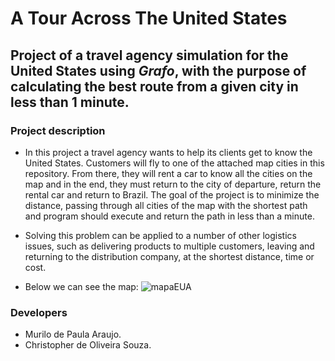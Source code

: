 # A Tour Across The United States

## Project of a travel agency simulation for the United States using *Grafo*, with the purpose of calculating the best route from a given city in less than 1 minute.

### Project description
* In this project a travel agency wants to help its clients get to know the United States. Customers will fly to one of the attached map cities in this repository. From there, they will rent a car to know all the cities on the map and in the end, they must return to the city of departure, return the rental car and return to Brazil. The goal of the project is to minimize the distance, passing through all cities of the map with the shortest path and program should execute and return the path in less than a minute. 
* Solving this problem can be applied to a number of other logistics issues, such as delivering products to multiple customers, leaving and returning to the distribution company, at the shortest distance, time or cost. 

* Below we can see the map:
![mapaEUA](https://user-images.githubusercontent.com/56207941/66871120-5ce36b00-ef79-11e9-8cfd-b42c23f2acce.jpg)

### Developers
* Murilo de Paula Araujo.
* Christopher de Oliveira Souza.


